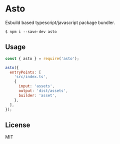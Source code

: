# Asto

Esbuild based typescript/javascript package bundler.

```
$ npm i --save-dev asto
```

## Usage

```js
const { asto } = require('asto');

asto({
  entryPoints: [
    'src/index.ts',
    {
      input: 'assets',
      output: 'dist/assets',
      builder: 'asset',
    },
  ],
});
```

## License

MIT
